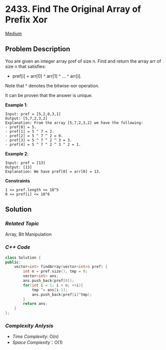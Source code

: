 # 2433. Find The Original Array of Prefix Xor
[Medium](https://leetcode.com/problems/find-the-original-array-of-prefix-xor/description/)

## Problem Description

You are given an integer array pref of size n. Find and return the array arr of size n that satisfies:

  - pref[i] = arr[0] ^ arr[1] ^ ... ^ arr[i].

Note that ^ denotes the bitwise-xor operation.

It can be proven that the answer is unique.

**Example 1**:
```
Input: pref = [5,2,0,3,1]
Output: [5,7,2,3,2]
Explanation: From the array [5,7,2,3,2] we have the following:
- pref[0] = 5.
- pref[1] = 5 ^ 7 = 2.
- pref[2] = 5 ^ 7 ^ 2 = 0.
- pref[3] = 5 ^ 7 ^ 2 ^ 3 = 3.
- pref[4] = 5 ^ 7 ^ 2 ^ 3 ^ 2 = 1.
```
**Example 2**:
```
Input: pref = [13]
Output: [13]
Explanation: We have pref[0] = arr[0] = 13.
```

**Constraints**
```
1 <= pref.length <= 10^5
0 <= pref[i] <= 10^6
```

## Solution

### _Related Topic_
   Array, Bit Manipulation

### _C++ Code_
```cpp
class Solution {
public:
    vector<int> findArray(vector<int>& pref) {
        int n = pref.size(), tmp = 0;
        vector<int> ans;
        ans.push_back(pref[0]);
        for(int i = 1; i < n; ++i){
            tmp ^= ans[i-1];
            ans.push_back(pref[i]^tmp);
        }
        return ans;
    }
};
```

### _Complexity Anlysis_
- _Time Complexity_: O(n)
- _Space Complexity_：O(1)
